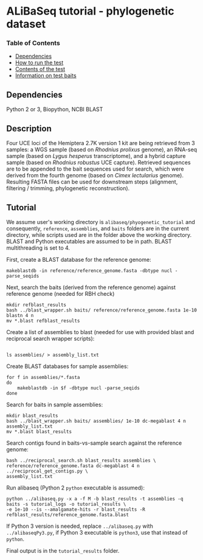 # ALiBaSeq tutorial - phylogenetic dataset

### Table of Contents
* [Dependencies](https://github.com/AlexKnyshov/alibaseq/test#dependencies)  
* [How to run the test](https://github.com/AlexKnyshov/alibaseq/test#how-to-run-the-test)  
* [Contents of the test](https://github.com/AlexKnyshov/alibaseq/test#contents-of-the-test)  
* [Information on test baits](https://github.com/AlexKnyshov/alibaseq/test#information-on-test-baits)  

## Dependencies
Python 2 or 3, Biopython, NCBI BLAST

## Description

Four UCE loci of the Hemiptera 2.7K version 1 kit are being retrieved from 3 samples: a WGS sample (based on *Rhodnius prolixus* genome), an RNA-seq sample (based on *Lygus hesperus* transcriptome), and a hybrid capture sample (based on *Rhodnius robustus* UCE capture). Retrieved sequences are to be appended to the bait sequences used for search, which were derived from the fourth genome (based on *Cimex lectularius* genome). Resulting FASTA files can be used for downstream steps (alignment, filtering / trimming, phylogenetic reconstruction).

## Tutorial

We assume user's working directory is `alibaseq/phyogenetic_tutorial` and consequently, `reference`, `assemblies`, and `baits` folders are in the current directory, while scripts used are in the folder above the working directory. BLAST and Python executables are assumed to be in path. BLAST multithreading is set to 4.

First, create a BLAST database for the reference genome:
```
makeblastdb -in reference/reference_genome.fasta -dbtype nucl -parse_seqids
```

Next, search the baits (derived from the reference genome) against reference genome (needed for RBH check)
```
mkdir refblast_results
bash ../blast_wrapper.sh baits/ reference/reference_genome.fasta 1e-10 blastn 4 n
mv *.blast refblast_results
```

Create a list of assemblies to blast (needed for use with provided blast and reciprocal search wrapper scripts):
```

ls assemblies/ > assembly_list.txt

```

Create BLAST databases for sample assemblies:
```
for f in assemblies/*.fasta
do
	makeblastdb -in $f -dbtype nucl -parse_seqids
done
```

Search for baits in sample assemblies:
```
mkdir blast_results
bash ../blast_wrapper.sh baits/ assemblies/ 1e-10 dc-megablast 4 n assembly_list.txt
mv *.blast blast_results
```

Search contigs found in baits-vs-sample search against the reference genome:
```
bash ../reciprocal_search.sh blast_results assemblies \
reference/reference_genome.fasta dc-megablast 4 n ../reciprocal_get_contigs.py \
assembly_list.txt
```

Run alibaseq (Python 2 `python` executable is assumed): 
```
python ../alibaseq.py -x a -f M -b blast_results -t assemblies -q baits -s tutorial_logs -o tutorial_results \
-e 1e-10 --is --amalgamate-hits -r blast_results -R refblast_results/reference_genome.fasta.blast
```
If Python 3 version is needed, replace `../alibaseq.py` with `../alibaseqPy3.py`, if Python 3 executable is `python3`, use that instead of `python`.

Final output is in the `tutorial_results` folder.